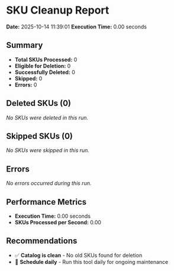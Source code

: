 # SKU Cleanup Report
**Date:** 2025-10-14 11:39:01
    **Execution Time:** 0.00 seconds

## Summary
- **Total SKUs Processed:** 0
- **Eligible for Deletion:** 0
- **Successfully Deleted:** 0
- **Skipped:** 0
- **Errors:** 0

## Deleted SKUs (0)

_No SKUs were deleted in this run._

## Skipped SKUs (0)

_No SKUs were skipped in this run._

## Errors
_No errors occurred during this run._

## Performance Metrics

- **Execution Time:** 0.00 seconds
- **SKUs Processed per Second:** 0.00

## Recommendations

- ✅ **Catalog is clean** - No old SKUs found for deletion
- 📅 **Schedule daily** - Run this tool daily for ongoing maintenance
